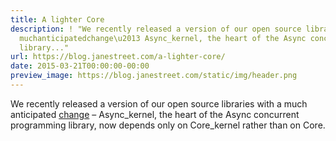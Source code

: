 ```yaml
---
title: A lighter Core
description: ! "We recently released a version of our open source libraries with a
  muchanticipatedchange\u2013 Async_kernel, the heart of the Async concurrent programming
  library..."
url: https://blog.janestreet.com/a-lighter-core/
date: 2015-03-21T00:00:00-00:00
preview_image: https://blog.janestreet.com/static/img/header.png
---
```


<p>We recently released a version of our open source libraries with a much
anticipated
<a href="https://github.com/janestreet/async_kernel/commit/bf11c4211595b2589b6517aefafceb2ad3bdc0fd">change</a>
– Async_kernel, the heart of the Async concurrent programming library, now
depends only on Core_kernel rather than on Core.</p>
